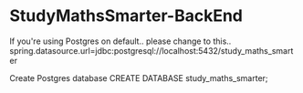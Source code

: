 # StudyMathsSmarter-BackEnd

If you're using Postgres on default.. please change to this..
spring.datasource.url=jdbc:postgresql://localhost:5432/study_maths_smarter

Create Postgres database CREATE DATABASE study_maths_smarter;
